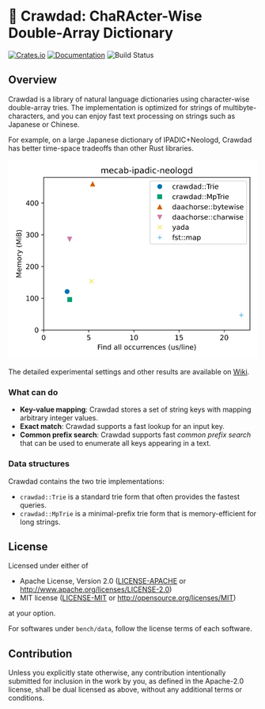 # 🦞 Crawdad: ChaRActer-Wise Double-Array Dictionary

[![Crates.io](https://img.shields.io/crates/v/crawdad)](https://crates.io/crates/crawdad)
[![Documentation](https://docs.rs/crawdad/badge.svg)](https://docs.rs/crawdad)
![Build Status](https://github.com/daac-tools/crawdad/actions/workflows/rust.yml/badge.svg)

## Overview

Crawdad is a library of natural language dictionaries using character-wise double-array tries.
The implementation is optimized for strings of multibyte-characters,
and you can enjoy fast text processing on strings such as Japanese or Chinese.

For example, on a large Japanese dictionary of IPADIC+Neologd, Crawdad has better time-space tradeoffs than other Rust libraries.

![](./figures/neologd.svg)

The detailed experimental settings and other results are available on [Wiki](https://github.com/daac-tools/crawdad/wiki/Performance-Comparison).

### What can do

- **Key-value mapping**: Crawdad stores a set of string keys with mapping arbitrary integer values.
- **Exact match**: Crawdad supports a fast lookup for an input key.
- **Common prefix search**: Crawdad supports fast *common prefix search* that can be used to enumerate all keys appearing in a text.

### Data structures

Crawdad contains the two trie implementations:

- `crawdad::Trie` is a standard trie form that often provides the fastest queries.
- `crawdad::MpTrie` is a minimal-prefix trie form that is memory-efficient for long strings. 

## License

Licensed under either of

 * Apache License, Version 2.0
   ([LICENSE-APACHE](LICENSE-APACHE) or http://www.apache.org/licenses/LICENSE-2.0)
 * MIT license
   ([LICENSE-MIT](LICENSE-MIT) or http://opensource.org/licenses/MIT)

at your option.

For softwares under `bench/data`, follow the license terms of each software.

## Contribution

Unless you explicitly state otherwise, any contribution intentionally submitted
for inclusion in the work by you, as defined in the Apache-2.0 license, shall be
dual licensed as above, without any additional terms or conditions.
